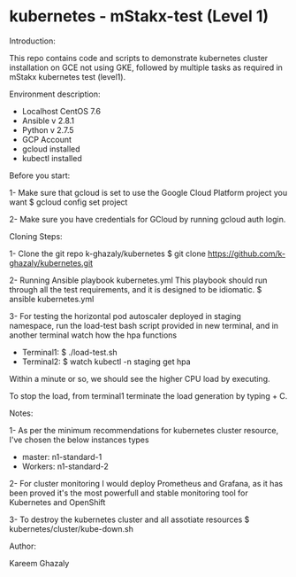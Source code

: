 # kubernetes - mStakx-test (Level 1)

Introduction:

This repo contains code and scripts to demonstrate kubernetes cluster installation on GCE not using GKE, followed by multiple tasks as required in mStakx kubernetes test (level1). 


Environment description:

- Localhost CentOS 7.6
- Ansible v 2.8.1
- Python v 2.7.5
- GCP Account
- gcloud installed
- kubectl installed

Before you start:

1- Make sure that gcloud is set to use the Google Cloud Platform project you want
   $ gcloud config set project <project-id>

2- Make sure you have credentials for GCloud by running gcloud auth login.

Cloning Steps:

1- Clone the git repo k-ghazaly/kubernetes
   $ git clone https://github.com/k-ghazaly/kubernetes.git

2- Running Ansible playbook kubernetes.yml
   This playbook should run through all the test requirements, and it is designed to be idiomatic.
   $ ansible kubernetes.yml

3- For testing the horizontal pod autoscaler deployed in staging namespace, run the load-test bash script provided in new terminal, and in another terminal watch how the hpa functions

 - Terminal1: $ ./load-test.sh
 - Terminal2: $ watch kubectl -n staging get hpa

  Within a minute or so, we should see the higher CPU load by executing.

  To stop the load, from terminal1 terminate the load generation by typing <Ctrl> + C.


Notes:

1- As per the minimum recommendations for kubernetes cluster resource, I've chosen the below instances types
 - master: n1-standard-1
 - Workers: n1-standard-2

2- For cluster monitoring I would deploy Prometheus and Grafana, as it has been proved it's the most powerfull and stable monitoring tool for Kubernetes and OpenShift

3- To destroy the kubernetes cluster and all assotiate resources 
   $ kubernetes/cluster/kube-down.sh

Author:

Kareem Ghazaly
